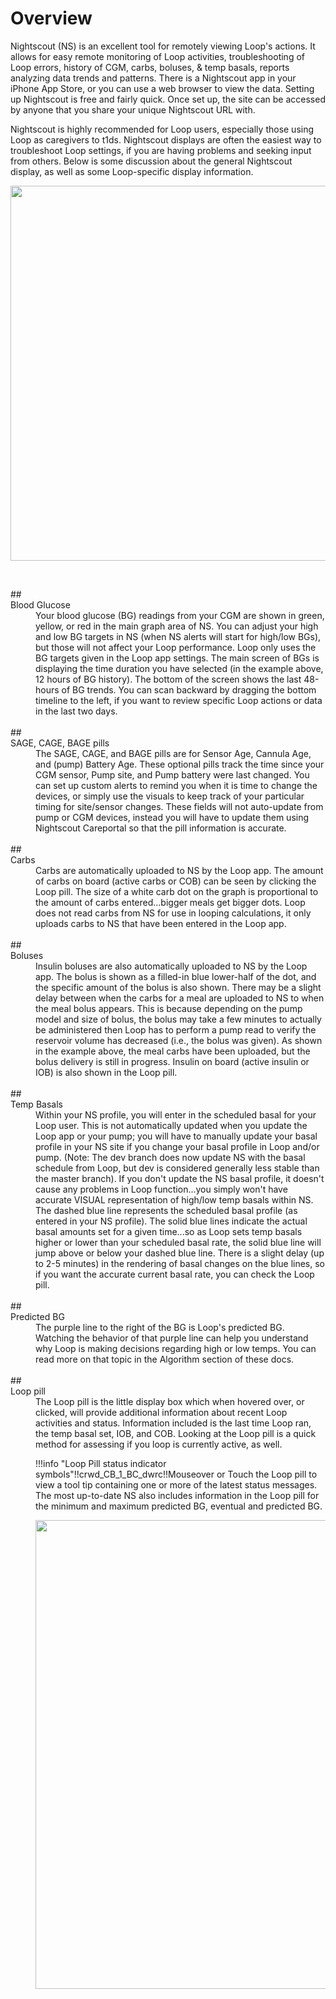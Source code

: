 # Overview

Nightscout (NS) is an excellent tool for remotely viewing Loop's actions.  It allows for easy remote monitoring of Loop activities, troubleshooting of Loop errors, history of CGM, carbs, boluses, & temp basals, reports analyzing data trends and patterns. There is a Nightscout app in your iPhone App Store, or you can use a web browser to view the data.  Setting up Nightscout is free and fairly quick.  Once set up, the site can be accessed by anyone that you share your unique Nightscout URL with.

Nightscout is highly recommended for Loop users, especially those using Loop as caregivers to t1ds.  Nightscout displays are often the easiest way to troubleshoot Loop settings, if you are having problems and seeking input from others.  Below is some discussion about the general Nightscout display, as well as some Loop-specific display information.

<p align="center">
<img src="../img/example.jpg" width="600">
</p>

</br>
<dl>
##<dt>Blood Glucose</dt>
<dd>Your blood glucose (BG) readings from your CGM are shown in green, yellow, or red in the main graph area of NS.  You can adjust your high and low BG targets in NS (when NS alerts will start for high/low BGs), but those will not affect your Loop performance.  Loop only uses the BG targets given in the Loop app settings.  The main screen of BGs is displaying the time duration you have selected (in the example above, 12 hours of BG history).  The bottom of the screen shows the last 48-hours of BG trends.  You can scan backward by dragging the bottom timeline to the left, if you want to review specific Loop actions or data in the last two days. </dd>
</br>
##<dt>SAGE, CAGE, BAGE pills</dt>
<dd>The SAGE, CAGE, and BAGE pills are for Sensor Age, Cannula Age, and (pump) Battery Age.  These optional pills track the time since your CGM sensor, Pump site, and Pump battery were last changed.  You can set up custom alerts to remind you when it is time to change the devices, or simply use the visuals to keep track of your particular timing for site/sensor changes. These fields will not auto-update from pump or CGM devices, instead you will have to update them using Nightscout Careportal so that the pill information is accurate.</dd>
</br>
##<dt>Carbs</dt>
<dd>Carbs are automatically uploaded to NS by the Loop app.  The amount of carbs on board (active carbs or COB) can be seen by clicking the Loop pill.  The size of a white carb dot on the graph is proportional to the amount of carbs entered...bigger meals get bigger dots. Loop does not read carbs from NS for use in looping calculations, it only uploads carbs to NS that have been entered in the Loop app.</dd>
</br>
##<dt>Boluses</dt>
<dd>Insulin boluses are also automatically uploaded to NS by the Loop app.  The bolus is shown as a filled-in blue lower-half of the dot, and the specific amount of the bolus is also shown.  There may be a slight delay between when the carbs for a meal are uploaded to NS to when the meal bolus appears.  This is because depending on the pump model and size of bolus, the bolus may take a few minutes to actually be administered then Loop has to perform a pump read to verify the reservoir volume has decreased (i.e., the bolus was given).  As shown in the example above, the meal carbs have been uploaded, but the bolus delivery is still in progress.  Insulin on board (active insulin or IOB) is also shown in the Loop pill.</dd>
</br>
##<dt>Temp Basals</dt>
<dd>Within your NS profile, you will enter in the scheduled basal for your Loop user.  This is not automatically updated when you update the Loop app or your pump; you will have to manually update your basal profile in your NS site if you change your basal profile in Loop and/or pump. (Note: The dev branch does now update NS with the basal schedule from Loop, but dev is considered generally less stable than the master branch).   If you don't update the NS basal profile, it doesn't cause any problems in Loop function...you simply won't have accurate VISUAL representation of high/low temp basals within NS. The dashed blue line represents the scheduled basal profile (as entered in your NS profile).  The solid blue lines indicate the actual basal amounts set for a given time...so as Loop sets temp basals higher or lower than your scheduled basal rate, the solid blue line will jump above or below your dashed blue line.  There is a slight delay (up to 2-5 minutes) in the rendering of basal changes on the blue lines, so if you want the accurate current basal rate, you can check the Loop pill.</dd>
</br>
##<dt>Predicted BG</dt>
<dd>The purple line to the right of the BG is Loop's predicted BG.  Watching the behavior of that purple line can help you understand why Loop is making decisions regarding high or low temps.  You can read more on that topic in the Algorithm section of these docs.</dd>
</br>
##<dt>Loop pill</dt>
<dd>The Loop pill is the little display box which when hovered over, or clicked, will provide additional information about recent Loop activities and status.  Information included is the last time Loop ran, the temp basal set, IOB, and COB.  Looking at the Loop pill is a quick method for assessing if you loop is currently active, as well.</br>

!!!info "Loop Pill status indicator symbols"!!crwd_CB_1_BC_dwrc!!Mouseover or Touch the Loop pill to view a tool tip containing one or more of the latest status messages. The most up-to-date NS also includes information in the Loop pill for the minimum and maximum predicted BG, eventual and predicted BG.

<img src="../img/loop_pill_message.png" width="750"></dd>

</dl>
